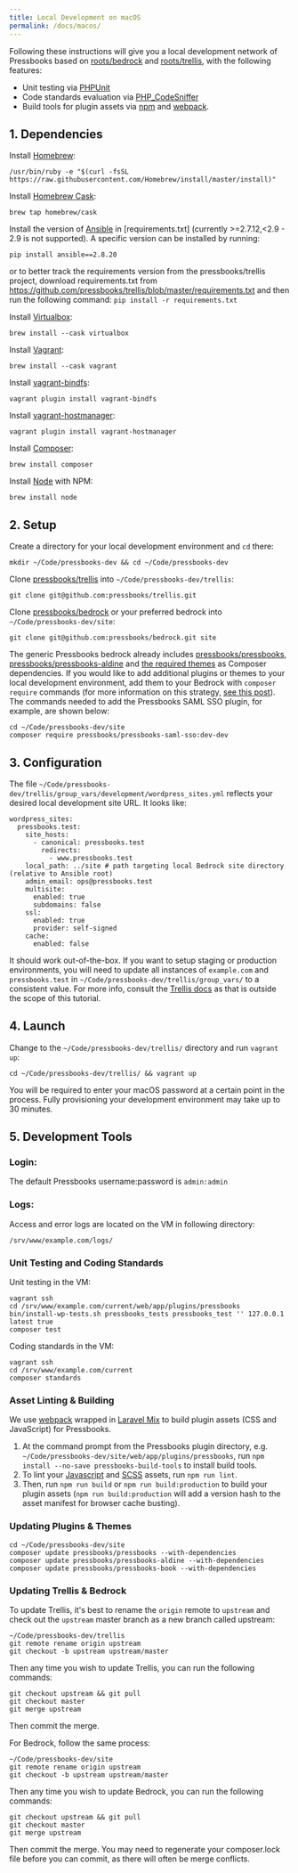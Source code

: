 ```yaml
---
title: Local Development on macOS
permalink: /docs/macos/
---
```


Following these instructions will give you a local development network of Pressbooks based on [roots/bedrock][1] and [roots/trellis][2], with the following features:

- Unit testing via [PHPUnit][3]
- Code standards evaluation via [PHP_CodeSniffer][4]
- Build tools for plugin assets via [npm][5] and [webpack][6].

## 1. Dependencies

Install [Homebrew][7]:

`/usr/bin/ruby -e "$(curl -fsSL https://raw.githubusercontent.com/Homebrew/install/master/install)"`

Install [Homebrew Cask][8]:

`brew tap homebrew/cask`

Install the version of [Ansible][9] in [requirements.txt] (currently >=2.7.12,<2.9 - 2.9 is not supported). A specific version can be installed by running:

`pip install ansible==2.8.20`

or to better track the requirements version from the pressbooks/trellis project, download requirements.txt from https://github.com/pressbooks/trellis/blob/master/requirements.txt and then run the following command:
`pip install -r requirements.txt`

Install [Virtualbox][10]:

`brew install --cask virtualbox`

Install [Vagrant][11]:

`brew install --cask vagrant`

Install [vagrant-bindfs][12]:

`vagrant plugin install vagrant-bindfs`

Install [vagrant-hostmanager][13]:

`vagrant plugin install vagrant-hostmanager`

Install [Composer][14]:

`brew install composer`

Install [Node][15] with NPM:

`brew install node`

## 2. Setup

Create a directory for your local development environment and `cd` there:

`mkdir ~/Code/pressbooks-dev && cd ~/Code/pressbooks-dev`

Clone [pressbooks/trellis][16] into `~/Code/pressbooks-dev/trellis`:

`git clone git@github.com:pressbooks/trellis.git`

Clone [pressbooks/bedrock][17] or your preferred bedrock into `~/Code/pressbooks-dev/site`:

`git clone git@github.com:pressbooks/bedrock.git site`

The generic Pressbooks bedrock already includes [pressbooks/pressbooks][18], [pressbooks/pressbooks-aldine][19] and [the required themes][20] as Composer dependencies. If you would like to add additional plugins or themes to your local development environment, add them to your Bedrock with `composer require` commands (for more information on this strategy, [see this post][21]). The commands needed to add the Pressbooks SAML SSO plugin, for example, are shown below:

```
cd ~/Code/pressbooks-dev/site
composer require pressbooks/pressbooks-saml-sso:dev-dev
```

## 3. Configuration

The file `~/Code/pressbooks-dev/trellis/group_vars/development/wordpress_sites.yml` reflects your desired local development site URL. It looks like:

```
wordpress_sites:
  pressbooks.test:
    site_hosts:
      - canonical: pressbooks.test
        redirects:
          - www.pressbooks.test
    local_path: ../site # path targeting local Bedrock site directory (relative to Ansible root)
    admin_email: ops@pressbooks.test
    multisite:
      enabled: true
      subdomains: false
    ssl:
      enabled: true
      provider: self-signed
    cache:
      enabled: false
```

It should work out-of-the-box. If you want to setup staging or production environments, you will need to update all instances of `example.com` and `pressbooks.test` in `~/Code/pressbooks-dev/trellis/group_vars/` to a consistent value. For more info, consult the [Trellis docs][22] as that is outside the scope of this tutorial.

## 4. Launch

Change to the `~/Code/pressbooks-dev/trellis/` directory and run `vagrant up`:

`cd ~/Code/pressbooks-dev/trellis/ && vagrant up`

You will be required to enter your macOS password at a certain point in the process. Fully provisioning your development environment may take up to 30 minutes.

## 5. Development Tools

### Login:

The default Pressbooks username:password is `admin:admin`

### Logs:

Access and error logs are located on the VM in following directory:

`/srv/www/example.com/logs/`

### Unit Testing and Coding Standards

Unit testing in the VM:

```
vagrant ssh
cd /srv/www/example.com/current/web/app/plugins/pressbooks
bin/install-wp-tests.sh pressbooks_tests pressbooks_test '' 127.0.0.1 latest true
composer test
```

Coding standards in the VM:

```
vagrant ssh
cd /srv/www/example.com/current
composer standards
```

### Asset Linting & Building

We use [webpack][6] wrapped in [Laravel Mix][23] to build plugin assets (CSS and JavaScript) for Pressbooks.

1. At the command prompt from the Pressbooks plugin directory, e.g. `~/Code/pressbooks-dev/site/web/app/plugins/pressbooks`, run `npm install --no-save pressbooks-build-tools` to install build tools.
2. To lint your [Javascript](https://eslint.org) and [SCSS](https://stylelint.io) assets, run `npm run lint`.
3. Then, run `npm run build` or `npm run build:production` to build your plugin assets (`npm run build:production` will add a version hash to the asset manifest for browser cache busting).

### Updating Plugins & Themes

```
cd ~/Code/pressbooks-dev/site
composer update pressbooks/pressbooks --with-dependencies
composer update pressbooks/pressbooks-aldine --with-dependencies
composer update pressbooks/pressbooks-book --with-dependencies
```

### Updating Trellis & Bedrock

To update Trellis, it's best to rename the `origin` remote to `upstream` and check out the `upstream` master branch as a new branch called upstream:

```
~/Code/pressbooks-dev/trellis
git remote rename origin upstream
git checkout -b upstream upstream/master
```

Then any time you wish to update Trellis, you can run the following commands:

```
git checkout upstream && git pull
git checkout master
git merge upstream
```

Then commit the merge.

For Bedrock, follow the same process:

```
~/Code/pressbooks-dev/site
git remote rename origin upstream
git checkout -b upstream upstream/master
```

Then any time you wish to update Bedrock, you can run the following commands:

```
git checkout upstream && git pull
git checkout master
git merge upstream
```

Then commit the merge. You may need to regenerate your composer.lock file before you can commit, as there will often be merge conflicts.

[1]: https://roots.io/bedrock
[2]: https://roots.io/trellis
[3]: https://phpunit.de
[4]: https://github.com/squizlabs/PHP_CodeSniffer
[5]: https://www.npmjs.com/
[6]: https://webpack.github.io
[7]: http://brew.sh
[8]: https://caskroom.github.io
[9]: https://www.ansible.com/
[10]: https://www.virtualbox.org/
[11]: https://www.vagrantup.com/
[12]: https://github.com/gael-ian/vagrant-bindfs
[13]: https://github.com/devopsgroup-io/vagrant-hostmanager
[14]: https://getcomposer.org
[15]: https://nodejs.org
[16]: https://github.com/pressbooks/trellis/
[17]: https://github.com/pressbooks/bedrock/
[18]: https://github.com/pressbooks/pressbooks/
[19]: https://github.com/pressbooks/pressbooks-aldine/
[20]: https://github.com/pressbooks/pressbooks-book/
[21]: http://kizu514.com/blog/php-composer-for-developers/
[22]: https://roots.io/docs/trellis/master/wordpress-sites/
[23]: https://github.com/JeffreyWay/laravel-mix
